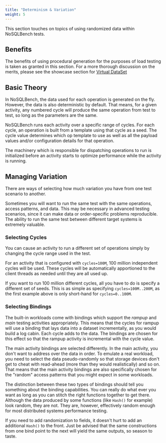 ```yaml
---
title: "Determinism & Variation"
weight: 5
---
```


This section touches on topics of using randomized data within NoSQLBench tests.

## Benefits

The benefits of using procedural generation for the purposes of load testing is taken as granted in
this section. For a more thorough discussion on the merits, please see the showcase 
section for [Virtual DataSet](@/introduction/showcase.md#virtual-data-set)

## Basic Theory

In NoSQLBench, the data used for each operation is generated on the fly. However, the data is also
deterministic by default. That means, for a given activity, any numbered cycle will produce the same
operation from test to test, so long as the parameters are the same.

NoSQLBench runs each activity over a specific range of cycles. For each cycle, an operation is 
built from a template using that cycle as a seed. The cycle value determines which op template 
to use as well as all the payload values and/or configuration details for that operation.

The machinery which is responsible for dispatching operations to run is initialized before an 
activity starts to optimize performance while the activity is running.

## Managing Variation

There are ways of selecting how much variation you have from one test scenario to another.

Sometimes you will want to run the same test with the same operations, access patterns, and data.
This may be necessary in advanced testing scenarios, since it can make data or order-specific 
problems reproducible. The ability to run the same test between different target systems is 
extremely valuable.

### Selecting Cycles

You can cause an activity to run a different set of operations simply by changing the cycle range
used in the test.

For an activity that is configured with `cycles=100M`, 100 million independent cycles will be used.
These cycles will be automatically apportioned to the client threads as needed until they are all
used up.

If you want to run 100 million different cycles, all you have to do is specify a different set of
seeds. This is as simple as specifying `cycles=100M..200M`, as the first example above is only
short-hand for `cycles=0..100M`.

### Selecting Bindings

The built-in workloads come with bindings which support the _rampup_ and _main_ testing activities
appropriately. This means that the cycles for rampup will use a binding that lays data into a
dataset incrementally, as you would build a log cabin. Each cycle adds to the data. The bindings are
chosen for this effect so that the rampup activity is incremental with the cycle value.

The main activity bindings are selected differently. In the main activity, you don't want to 
address over the data in order. To emulate a real workload, you need to select the data 
pseudo-randomly so that storage devices don't get to cheat with read-ahead (more than they 
would realistically) and so on. That means that the main activity bindings are also specifically 
chosen for the "random" access patterns that you might expect in some workloads.

The distinction between these two types of bindings should tell you something about the binding
capabilities. You can really do what ever you want as long as you can stitch the right functions
together to get there. Although the data produced by some functions (like `Hash()` for
example) look random, they are not. They are, however, effectively random enough for most 
distributed systems performance testing.

If you need to add randomization to fields, it doesn't hurt to add an additional `Hash()` to the
front. Just be advised that the same constructions from one bind point to the next will yield
the same outputs, so season to taste.



